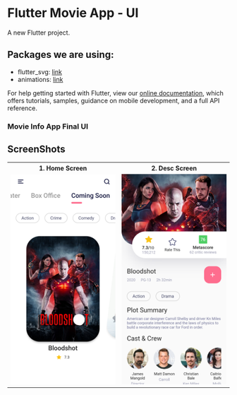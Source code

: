 # Flutter Movie App - UI

A new Flutter project.

## **Packages we are using:**

- flutter_svg: [link](https://pub.dev/packages/flutter_svg)
- animations: [link](https://pub.dev/packages/animations)

For help getting started with Flutter, view our
[online documentation](https://flutter.dev/docs), which offers tutorials,
samples, guidance on mobile development, and a full API reference.



### Movie Info App Final UI

## ScreenShots
<table style="width:100%">
  <tr>
    <th>1. Home Screen</th>
    <th>2. Desc Screen</th> 
  </tr>
  <tr>
    <td><img src="screens/Screenshot_1.png"/></td>
    <td><img src="screens/Screenshot_2.png"/></td>
  </tr>
</table>
